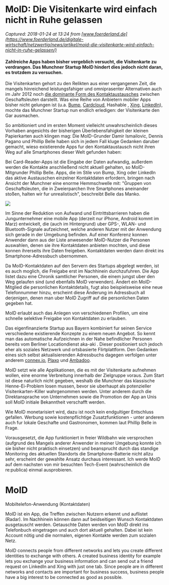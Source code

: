 # MoID: Die Visitenkarte wird einfach nicht in Ruhe gelassen

_Captured: 2018-01-24 at 13:24 from [www.foerderland.de](https://www.foerderland.de/digitale-wirtschaft/netzwertig/news/artikel/moid-die-visitenkarte-wird-einfach-nicht-in-ruhe-gelassen/)_

#### Zahlreiche Apps haben bisher vergeblich versucht, die Visitenkarte zu verdrangen. Das Munchner Startup MoID hindert dies jedoch nicht daran, es trotzdem zu versuchen.

Die Visitenkarten gehort zu den Relikten aus einer vergangenen Zeit, die mangels hinreichend leistungsfahiger und omniprasenter Alternativen auch im Jahr 2012 noch [die dominante Form des Kontaktaustausches](https://www.foerderland.de/digitale-wirtschaft/netzwertig/news/artikel/kontaktaustausch-die-visitenkarte-lebt-bis-nfc-sie-verdrangt/) zwischen Geschaftsleuten darstellt. Was eine Reihe von Anbietern mobiler Apps bisher nicht gelungen ist (u.a. [Bump](http://bu.mp/), [Cardcloud](http://www.cardcloud.com/), Hashable , [Xing](http://www.xing.com), [LinkedIn](http://www.linkedin.com)), mochte das Munchner Startup nun endlich erledigen: der Visitenkarte den Gar ausmachen.

So ambitioniert und im ersten Moment vielleicht unwahrscheinlich dieses Vorhaben angesichts der bisherigen Überlebensfahigkeit der kleinen Papierkarten auch klingen mag: Die MoID-Grunder Damir Ismailovic, Dennis Pagano und Phillip Belle haben sich in jedem Fall kluge Gedanken daruber gemacht, wieso existierende Apps fur den Kontaktaustausch nicht ihren Weg auf alle Smartphones dieser Welt gefunden haben:

Bei Card-Reader-Apps ist die Eingabe der Daten aufwandig, außerdem werden die Kontakte anschließend nicht aktuell gehalten, so MoID-Mitgrunder Phillip Belle. Apps, die im Stile von Bump, Xing oder LinkedIn das aktive Austauschen einzelner Kontaktdaten erfordern, bringen nach Ansicht der Munchner eine enorme Hemmschwelle mit: "Gruppen von Geschaftsleuten, die in Zweierparchen Ihre Smartphones aneinander stoßen, halten wir fur unrealistisch", beschreibt Belle das Manko.

![](https://www.foerderland.de/uploads/tx_ttnews/netzwertig/moid-1_105.png)

Im Sinne der Reduktion von Aufwand und Eintrittsbarrieren haben die Jungunternehmer eine mobile App (derzeit nur iPhone, Android kommt im Marz) entwickelt, die (auch im Hintergrund) uber GPS-, WLAN- und Bluetooth-Signale aufzeichnet, welche anderen Nutzer mit der Anwendung sich gerade in der Umgebung befinden. Auf einer Konferenz konnen Anwender dann aus der Liste anwesender MoID-Nutzer die Personen auswahlen, denen sie ihre Kontaktdaten anbieten mochten, und diese konnen ihrerseits ihre Daten freigeben. Kontaktdaten werden dann direkt ins Smartphone-Adressbuch ubernommen.

Da MoID-Kontaktdaten auf den Servern des Startups abgelegt werden, ist es auch moglich, die Freigabe erst im Nachhinein durchzufuhren. Die App listet dazu eine Chronik samtlicher Personen, die einem jungst uber den Weg gelaufen sind (und ebenfalls MoID verwenden). Ändert ein MoID-Mitglied die personlichen Kontaktdetails, fugt also beispielsweise eine neue Telefonnummer hinzu, erscheint diese Änderung im Adressbuch all derjenigen, denen man uber MoID Zugriff auf die personlichen Daten gegeben hat.

MoID erlaubt auch das Anlegen von verschiedenen Profilen, um eine schnelle selektive Freigabe von Kontaktdaten zu erlauben.

Das eigenfinanzierte Startup aus Bayern kombiniert fur seinen Service verschiedene existierende Konzepte zu einem neuen Angebot. So kennt man das automatische Aufzeichnen in der Nahe befindlicher Personen bereits vom Berliner Locationdienst aka-aki . Dieser positioniert sich jedoch eher als soziales Netzwerk und ortsbasierte Flirtplattform. Den Gedanken eines sich selbst aktualisierenden Adressbuchs dagegen verfolgen unter anderem [connex.io](http://connex.io/), [Plaxo](http://www.plaxo.com/) und [Ambadoo](http://ambadoo.com/).

MoID setzt wie alle Applikationen, die es mit der Visitenkarte aufnehmen wollen, eine enorme Verbreitung innerhalb der Zielgruppe voraus. Zum Start ist diese naturlich nicht gegeben, weshalb die Munchner das klassische Henne-Ei-Problem losen mussen, bevor sie uberhaupt als potenzieller Visitenkarten-Killer wahrgenommen werden. Unter anderem durch die Direktansprache von Unternehmen sowie die Promotion der App an Unis soll MoID initiale Bekanntheit verschafft werden.

Wie MoID monetarisiert wird, dazu ist noch kein endgultiger Entschluss gefallen. Werbung sowie kostenpflichtige Zusatzfunktionen - unter anderem auch fur lokale Geschafte und Gastronomen, kommen laut Phillip Belle in Frage.

Vorausgesetzt, die App funktioniert in freier Wildbahn wie versprochen (aufgrund des Mangels anderer Anwender in meiner Umgebung konnte ich sie bisher nicht praktisch einsetzen) und beansprucht durch das standige Monitoring des aktuellen Standorts die Smartphone-Batterie nicht allzu sehr, erscheint der gewahlte Ansatz durchaus interessant. Ich werde MoID auf dem nachsten von mir besuchten Tech-Event (wahrscheinlich die re:publica) einmal ausprobieren.

# MoID
Mobiltelefon-Anwendung (Kontaktdaten)

MoID ist ein App, die Treffen zwischen Nutzern erkennt und auflistet (Radar). Im Nachhinein können dann auf beidseitigen Wunsch Kontaktdaten ausgetauscht werden. Getauschte Daten werden von MoID direkt ins Telefonbuch eingetragen und auch dort aktuell gehalten. Dabei ist kein Account nötig und die normalen, eigenen Kontakte werden zum sozialen Netz.

MoID connects people from different networks and lets you create different identities to exchange with others. A created business identity for example lets you exchange your business information and can send out a friend request on LinkedIn and Xing with just one tab. Since people are in different networks and contacts are important for business success, business people have a big interest to be connected as good as possible.

